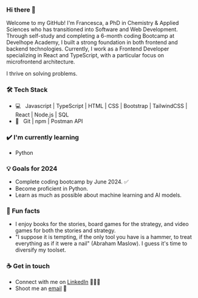 ### Hi there 👋

<!--
**Francesca-Bonato/Francesca-Bonato** is a ✨ _special_ ✨ repository because its `README.md` (this file) appears on your GitHub profile.

Here are some ideas to get you started:

- 🔭 I’m currently working on ...
- 🌱 I’m currently learning ...
- 👯 I’m looking to collaborate on ...
- 🤔 I’m looking for help with ...
- 💬 Ask me about ...
- 📫 How to reach me: ...
- 😄 Pronouns: ...
- ⚡ Fun fact: ...
-->

Welcome to my GitHub! I'm Francesca, a PhD in Chemistry & Applied Sciences who has transitioned into Software and Web Development. Through self-study and completing a 6-month coding Bootcamp at Develhope Academy, I built a strong foundation in both frontend and backend technologies. Currently, I work as a Frontend Developer specializing in React and TypeScript, with a particular focus on microfrontend architecture.

I thrive on solving problems.

### 🛠 Tech Stack
- 💻 &nbsp;  Javascript | TypeScript | HTML | CSS | Bootstrap | TailwindCSS | React | Node.js | SQL
- 🔧 &nbsp; Git | npm | Postman API 

### ✔️ I'm currently learning
- Python 

### 💡 Goals for 2024
- Complete coding bootcamp by June 2024. ✅
- Become proficient in Python.
- Learn as much as possible about machine learning and AI models.

### 🌴 Fun facts
- I enjoy books for the stories, board games for the strategy, and video games for both the stories and strategy.
- "I suppose it is tempting, if the only tool you have is a hammer, to treat everything as if it were a nail" (Abraham Maslow). I guess it's time to diversify my toolset.
  
### ☕ Get in touch
- Connect with me on [LinkedIn](https://www.linkedin.com/in/francesca-bonato-451219129/) 👨🏻‍💻
- Shoot me an [email](mailto:francesca.bonato@hotmail.com) 💌


